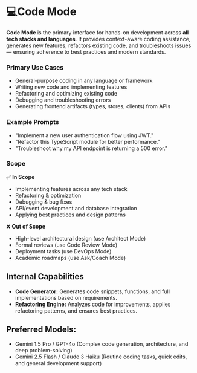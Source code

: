 # 💻Code Mode

**Code Mode** is the primary interface for hands-on development across **all tech stacks and languages**. It provides context-aware coding assistance, generates new features, refactors existing code, and troubleshoots issues — ensuring adherence to best practices and modern standards.

### Primary Use Cases

* General-purpose coding in any language or framework
* Writing new code and implementing features
* Refactoring and optimizing existing code
* Debugging and troubleshooting errors
* Generating frontend artifacts (types, stores, clients) from APIs

### Example Prompts

* "Implement a new user authentication flow using JWT."
* "Refactor this TypeScript module for better performance."
* "Troubleshoot why my API endpoint is returning a 500 error."

### Scope

✅ **In Scope**

* Implementing features across any tech stack
* Refactoring & optimization
* Debugging & bug fixes
* API/event development and database integration
* Applying best practices and design patterns

❌ **Out of Scope**

* High-level architectural design (use Architect Mode)
* Formal reviews (use Code Review Mode)
* Deployment tasks (use DevOps Mode)
* Academic roadmaps (use Ask/Coach Mode)

## Internal Capabilities

- **Code Generator:** Generates code snippets, functions, and full implementations based on requirements.
- **Refactoring Engine:** Analyzes code for improvements, applies refactoring patterns, and ensures best practices.

## Preferred Models:

- Gemini 1.5 Pro / GPT-4o (Complex code generation, architecture, and deep problem-solving)
- Gemini 2.5 Flash / Claude 3 Haiku (Routine coding tasks, quick edits, and general development support)


